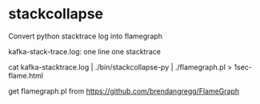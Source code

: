 # stackcollapse

Convert python stacktrace log into flamegraph

kafka-stack-trace.log:
  one line one stacktrace

cat kafka-stacktrace.log | ./bin/stackcollapse-py | ./flamegraph.pl > 1sec-flame.html

get flamegraph.pl from https://github.com/brendangregg/FlameGraph
